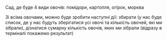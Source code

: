 Сад, де буде 4 види овочів: помідори, картопля, огірок, морква

Зі всіма овочами, можно буде зробити наступні дії: збирати (у нас буде список, де у нас будуть зберігатися усі овочі та кількість овочей, які ми зібрали), дізнатися сумарну кількість овочів, яких ми зібрали (відразу в терміналі покажемо результат)
